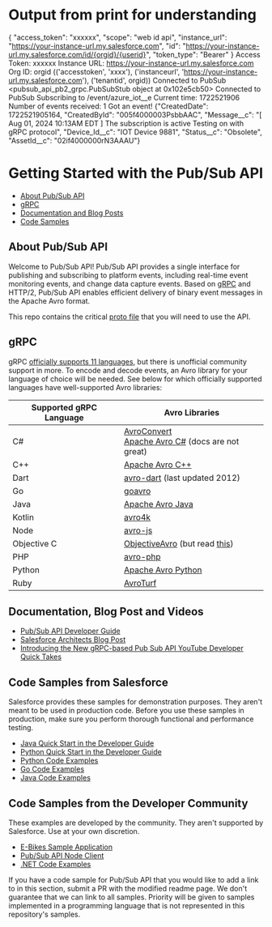 # Output from print for understanding
{
  "access_token": "xxxxxx",
  "scope": "web id api",
  "instance_url": "https://your-instance-url.my.salesforce.com",
  "id": "https://your-instance-url.my.salesforce.com/id/{orgid}/{userid}",
  "token_type": "Bearer"
}
Access Token: xxxxxx
Instance URL: https://your-instance-url.my.salesforce.com
Org ID: orgid
(('accesstoken', 'xxxx'), ('instanceurl', 'https://your-instance-url.my.salesforce.com'), ('tenantid', orgid))
Connected to PubSub
<pubsub_api_pb2_grpc.PubSubStub object at 0x102e5cb50>
Connected to PubSub
Subscribing to /event/azure_iot__e
Current time: 1722521906
Number of events received:  1
Got an event! {"CreatedDate": 1722521905164, "CreatedById": "005f4000003PsbbAAC", "Message__c": "[ Aug 01, 2024 10:13AM EDT ] The subscription is active Testing on with gRPC protocol", "Device_Id__c": "IOT Device 9881", "Status__c": "Obsolete", "AssetId__c": "02if4000000rN3AAAU"}




# Getting Started with the Pub/Sub API

- [About Pub/Sub API](#about-pubsub-api)
- [gRPC](#grpc)
- [Documentation and Blog Posts](#documentation-and-blog-post)
- [Code Samples](#code-samples-from-salesforce)

## About Pub/Sub API
Welcome to Pub/Sub API! Pub/Sub API provides a single interface for publishing and subscribing to platform events, including real-time event monitoring events, and change data capture events. Based on [gRPC](https://grpc.io/docs/what-is-grpc/introduction/) and HTTP/2, Pub/Sub API enables efficient delivery of binary event messages in the Apache Avro format.

This repo contains the critical [proto
file](https://github.com/developerforce/pub-sub-api/blob/main/pubsub_api.proto) that you will need to use the API. 

## gRPC
gRPC [officially supports 11 languages](https://grpc.io/docs/languages/), but
there is unofficial community support in more. To encode and decode events, an
Avro library for your language of choice will be needed. See below for which
officially supported languages have well-supported Avro libraries:

|Supported gRPC Language|Avro Libraries|
|-----------------------|--------------|
|C# | [AvroConvert](https://github.com/AdrianStrugala/AvroConvert)<br />[Apache Avro C#](https://avro.apache.org/docs/current/api/csharp/html/index.html) (docs are not great)|
|C++|[Apache Avro C++](https://avro.apache.org/docs/current/api/cpp/html/index.html)|
|Dart|[avro-dart](https://github.com/sqs/avro-dart) (last updated 2012)|
|Go|[goavro](https://github.com/linkedin/goavro)|
|Java|[Apache Avro Java](https://avro.apache.org/docs/current/getting-started-java/)|
|Kotlin|[avro4k](https://github.com/avro-kotlin/avro4k)|
|Node|[avro-js](https://www.npmjs.com/package/avro-js)|
|Objective C|[ObjectiveAvro](https://github.com/jlawton/ObjectiveAvro) (but read [this](https://stackoverflow.com/questions/57216446/data-serialisation-in-objective-c-avro-alternative))|
|PHP|[avro-php](https://github.com/wikimedia/avro-php)|
|Python|[Apache Avro Python](https://avro.apache.org/docs/current/getting-started-python/)|
|Ruby|[AvroTurf](https://github.com/dasch/avro_turf)|

## Documentation, Blog Post and Videos
- [Pub/Sub API Developer Guide](https://developer.salesforce.com/docs/platform/pub-sub-api/overview)
- [Salesforce Architects Blog Post](https://medium.com/salesforce-architects/announcing-pub-sub-api-generally-available-3980c9eaf0b7)
- [Introducing the New gRPC-based Pub Sub API YouTube Developer Quick Takes](https://youtu.be/g9P87_loVVA)

## Code Samples from Salesforce
Salesforce provides these samples for demonstration purposes. They aren't meant to be used in production code. Before you use these samples in production, make sure you perform thorough functional and performance testing.
- [Java Quick Start in the Developer Guide](https://developer.salesforce.com/docs/platform/pub-sub-api/guide/qs-java-quick-start.html)
- [Python Quick Start in the Developer Guide](https://developer.salesforce.com/docs/platform/pub-sub-api/guide/qs-python-quick-start.html)
- [Python Code Examples](python/)
- [Go Code Examples](go/)
- [Java Code Examples](java/)

## Code Samples from the Developer Community
These examples are developed by the community. They aren't supported by Salesforce. Use at your own discretion.
- [E-Bikes Sample Application](https://github.com/trailheadapps/ebikes-lwc)
- [Pub/Sub API Node Client](https://github.com/pozil/pub-sub-api-node-client)
- [.NET Code Examples](https://github.com/Meyce/pub-sub-api/tree/main/.Net)

If you have a code sample for Pub/Sub API that you would like to add a link to in this section, submit a PR with the modified readme page. We don't guarantee that we can link to all samples. Priority will be given to samples implemented in a programming language that is not represented in this repository's samples.